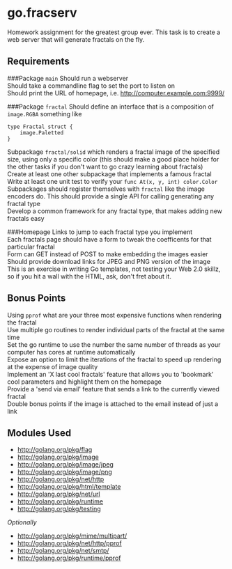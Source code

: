 go.fracserv
===========

Homework assignment for the greatest group ever.  This task is to create a web
server that will generate fractals on the fly.

Requirements
------------

###Package `main`
Should run a webserver  
Should take a commandline flag to set the port to listen on  
Should print the URL of homepage, i.e. http://computer.example.com:9999/  

###Package `fractal`
Should define an interface that is a composition of `image.RGBA` something like  

    type Fractal struct {
    	image.Paletted
    }

Subpackage `fractal/solid` which renders a fractal image of the specified size, using only a specific color (this should make a good place holder for the other tasks if you don't want to go crazy learning about fractals)  
Create at least one other subpackage that implements a famous fractal  
Write at least one unit test to verify your `func At(x, y, int) color.Color`  
Subpackages should register themselves with `fractal` like the image encoders do.  This should provide a single API for calling generating any fractal type  
Develop a common framework for any fractal type, that makes adding new fractals easy

###Homepage
Links to jump to each fractal type you implement  
Each fractals page should have a form to tweak the coefficents for that particular fractal  
Form can GET instead of POST to make embedding the images easier  
Should provide download links for JPEG and PNG version of the image  
This is an exercise in writing Go templates, not testing your Web 2.0 skillz, so if you hit a wall with the HTML, ask, don't fret about it.  


Bonus Points
------------
Using `pprof` what are your three most expensive functions when rendering the fractal  
Use multiple go routines to render individual parts of the fractal at the same time  
Set the go runtime to use the number the same number of threads as your computer has cores at runtime automatically  
Expose an option to limit the iterations of the fractal to speed up rendering at the expense of image quality  
Implement an 'X last cool fractals' feature that allows you to 'bookmark' cool parameters and highlight them on the homepage  
Provide a 'send via email' feature that sends a link to the currently viewed fractal  
Double bonus points if the image is attached to the email instead of just a link  


Modules Used
------------
* <http://golang.org/pkg/flag>
* <http://golang.org/pkg/image>
* <http://golang.org/pkg/image/jpeg>
* <http://golang.org/pkg/image/png>
* <http://golang.org/pkg/net/http>
* <http://golang.org/pkg/html/template>
* <http://golang.org/pkg/net/url>
* <http://golang.org/pkg/runtime>
* <http://golang.org/pkg/testing>

*Optionally*
* <http://golang.org/pkg/mime/multipart/>
* <http://golang.org/pkg/net/http/pprof>
* <http://golang.org/pkg/net/smtp/>
* <http://golang.org/pkg/runtime/pprof>

